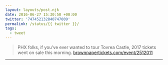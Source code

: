 ```yaml
---
layout: layouts/post.njk
date: 2016-06-27 15:30:50 +00:00
twitter: '747452132840747009'
permalink: /status/{{ twitter }}/
tags: 
  - tweet
---
```


> PHX folks, if you’ve ever wanted to tour Tovrea Castle, 2017 tickets went on sale this morning. [brownpapertickets.com/event/2512011](http://www.brownpapertickets.com/event/2512011)

---
